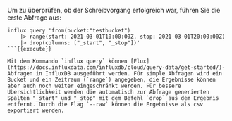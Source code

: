Um zu überprüfen, ob der Schreibvorgang erfolgreich war, führen Sie die erste Abfrage aus: 

```
influx query 'from(bucket:"testbucket")
    |> range(start: 2021-03-01T10:00:00Z, stop: 2021-03-01T20:00:00Z)
    |> drop(columns: ["_start", "_stop"])'
```{{execute}}

Mit dem Kommando `influx query` können [Flux](https://docs.influxdata.com/influxdb/cloud/query-data/get-started/)-Abfragen in InfluxDB ausgeführt werden. Für simple Abfragen wird ein Bucket und ein Zeitraum (`range`) angegeben, die Ergebnisse können aber auch noch weiter eingeschränkt werden. Für bessere Übersichtlichkeit werden die automatisch zur Abfrage generierten Spalten "_start" und "_stop" mit dem Befehl `drop` aus dem Ergebnis entfernt. Durch die Flag `--raw` können die Ergebnisse als csv exportiert werden.

